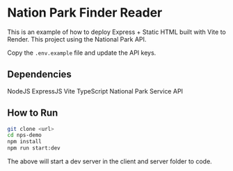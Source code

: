 # Nation Park Finder Reader

This is an example of how to deploy Express + Static HTML built with Vite to Render.
This project using the National Park API.

Copy the `.env.example` file and update the API keys.

## Dependencies

NodeJS
ExpressJS
Vite
TypeScript
National Park Service API

## How to Run

```bash
git clone <url>
cd nps-demo
npm install
npm run start:dev
```

The above will start a dev server in the client and server folder to code.
